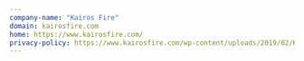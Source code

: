 ```yaml
---
company-name: "Kairos Fire"
domain: kairosfire.com
home: https://www.kairosfire.com/
privacy-policy: https://www.kairosfire.com/wp-content/uploads/2019/02/Kairos-Fire_Politique-de-confidentialite%CC%81_jan19.pdf
---
```




